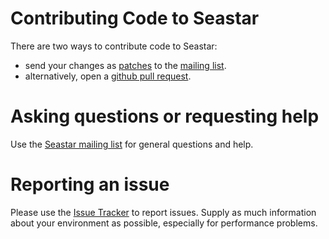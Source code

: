# Contributing Code to Seastar

There are two ways to contribute code to Seastar:
* send your changes as [patches](https://github.com/scylladb/scylla/wiki/Formatting-and-sending-patches) to the [mailing list](https://groups.google.com/forum/#!forum/seastar-dev).
* alternatively, open a [github pull request](https://github.com/scylladb/seastar/pulls).

# Asking questions or requesting help

Use the [Seastar mailing list](https://groups.google.com/forum/#!forum/seastar-dev) for general questions and help.

# Reporting an issue

Please use the [Issue Tracker](https://github.com/scylladb/seastar/issues/) to report issues. Supply as much information about your environment as possible, especially for performance problems.

